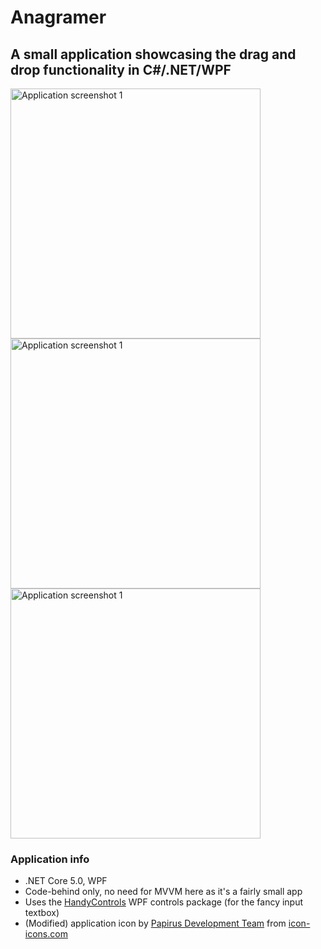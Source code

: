 # Anagramer
## A small application showcasing the drag and drop functionality in C#/.NET/WPF

<img src="https://i.imgur.com/MgfUcui.png" alt="Application screenshot 1" height="400"/>
<img src="https://i.imgur.com/QCZKwEe.png" alt="Application screenshot 1" height="400"/>
<img src="https://i.imgur.com/n6WqIOf.png" alt="Application screenshot 1" height="400"/>

### Application info
- .NET Core 5.0, WPF
- Code-behind only, no need for MVVM here as it's a fairly small app
- Uses the [HandyControls](https://github.com/handyOrg/HandyControl) WPF controls package (for the fancy input textbox)
- (Modified) application icon by [Papirus Development Team](https://icon-icons.com/users/fTNcsbifYfxVqxPfGHf3s/icon-sets/) from [icon-icons.com](https://icon-icons.com/icon/accessories-character-map/93603)
